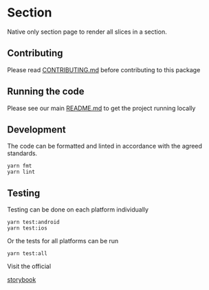 # Section

Native only section page to render all slices in a section.

## Contributing

Please read [CONTRIBUTING.md](./CONTRIBUTING.md) before contributing to this
package

## Running the code

Please see our main [README.md](../README.md) to get the project running locally

## Development

The code can be formatted and linted in accordance with the agreed standards.

```
yarn fmt
yarn lint
```

## Testing

Testing can be done on each platform individually

```
yarn test:android
yarn test:ios
```

Or the tests for all platforms can be run

```
yarn test:all
```

Visit the official

[storybook](http://components.thetimes.co.uk/?knob-Size%20of%20ad%20placeholder%3A=default&knob-Edition%20id=2b6e462c-225f-11e9-b782-40e94f317da5&knob-Section=News&selectedKind=Pages%2FSection&selectedStory=News%20section&full=0&addons=1&stories=1&panelRight=0&addonPanel=storybooks%2Fstorybook-addon-knobs)

